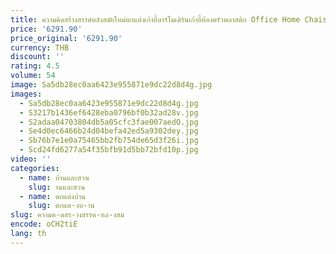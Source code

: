 ```yaml
---
title: ความคิดสร้างสรรค์หลังสมัยใหม่ตกแต่งเก้าอี้บาร์โมเดิร์นเก้าอี้ห้องครัวพลาสติก Office Home Chaises เฟอร์นิเจอร์ภายใน
price: '6291.90'
price_original: '6291.90'
currency: THB
discount: ''
rating: 4.5
volume: 54
image: Sa5db28ec0aa6423e955871e9dc22d8d4g.jpg
images:
  - Sa5db28ec0aa6423e955871e9dc22d8d4g.jpg
  - S3217b1436ef6428eba0796bf0b32ad28v.jpg
  - S2adaa04703804db5a05cfc3fae007aedO.jpg
  - Se4d0ec6466b24d04befa42ed5a9302dey.jpg
  - Sb76b7e1e0a75465bb2fb754de65d3f26i.jpg
  - Scd24fd6277a54f35bfb91d5bb72bfd10p.jpg
video: ''
categories:
  - name: บ้านและสวน
    slug: านและสวน
  - name: ตกแต่งบ้าน
    slug: ตกแต-งบ-าน
slug: ความค-ดสร-างสรรค-หล-งสม
encode: oCH2tiE
lang: th
---
```

  